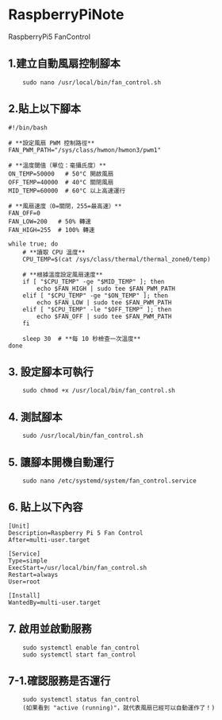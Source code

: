 # RaspberryPiNote  
RaspberryPi5 FanControl

## 1.建立自動風扇控制腳本
```
    sudo nano /usr/local/bin/fan_control.sh
```
## 2.貼上以下腳本
```
#!/bin/bash

# **設定風扇 PWM 控制路徑**
FAN_PWM_PATH="/sys/class/hwmon/hwmon3/pwm1"  

# **溫度閾值（單位：毫攝氏度）**
ON_TEMP=50000   # 50°C 開啟風扇
OFF_TEMP=40000  # 40°C 關閉風扇
MID_TEMP=60000  # 60°C 以上高速運行

# **風扇速度（0=關閉，255=最高速）**
FAN_OFF=0
FAN_LOW=200   # 50% 轉速
FAN_HIGH=255  # 100% 轉速

while true; do
    # **讀取 CPU 溫度**
    CPU_TEMP=$(cat /sys/class/thermal/thermal_zone0/temp)

    # **根據溫度設定風扇速度**
    if [ "$CPU_TEMP" -ge "$MID_TEMP" ]; then
        echo $FAN_HIGH | sudo tee $FAN_PWM_PATH
    elif [ "$CPU_TEMP" -ge "$ON_TEMP" ]; then
        echo $FAN_LOW | sudo tee $FAN_PWM_PATH
    elif [ "$CPU_TEMP" -le "$OFF_TEMP" ]; then
        echo $FAN_OFF | sudo tee $FAN_PWM_PATH
    fi

    sleep 30  # **每 10 秒檢查一次溫度**
done
```
## 3. 設定腳本可執行
```
    sudo chmod +x /usr/local/bin/fan_control.sh
```
## 4. 測試腳本
```
    sudo /usr/local/bin/fan_control.sh
```
## 5. 讓腳本開機自動運行
```
    sudo nano /etc/systemd/system/fan_control.service
```
## 6. 貼上以下內容
```
[Unit]
Description=Raspberry Pi 5 Fan Control
After=multi-user.target

[Service]
Type=simple
ExecStart=/usr/local/bin/fan_control.sh
Restart=always
User=root

[Install]
WantedBy=multi-user.target
```
## 7. 啟用並啟動服務
```
    sudo systemctl enable fan_control
    sudo systemctl start fan_control
```
## 7-1.確認服務是否運行
```
    sudo systemctl status fan_control
    (如果看到 "active (running)"，就代表風扇已經可以自動運作了！)
```
